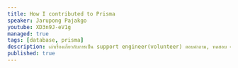 ```yaml
---
title: How I contributed to Prisma
speaker: Jarupong Pajakgo
youtube: XD3n9J-eV1g
managed: true
tags: [database, prisma]
description: เล่าเรื่องเกี่ยวกับการเป็น support engineer(volunteer) ตอบคำถาม, ทดสอบ dev version, และหา solution ให้คนใน community
published: true
---
```

